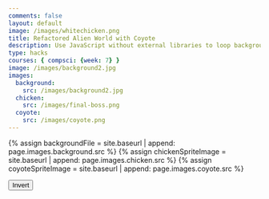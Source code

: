 ```yaml
---
comments: false
layout: default
image: /images/whitechicken.png
title: Refactored Alien World with Coyote
description: Use JavaScript without external libraries to loop background moving across screen. Depends on Background.js and GameObject.js.
type: hacks
courses: { compsci: {week: 7} }
image: /images/background2.jpg
images:
  background:
    src: /images/background2.jpg
  chicken:
    src: /images/final-boss.png
  coyote:
    src: /images/coyote.png
---
```

<!-- Liquid code, run by Jekyll, used to define location of asset(s) -->
{% assign backgroundFile = site.baseurl | append: page.images.background.src %}
{% assign chickenSpriteImage = site.baseurl | append: page.images.chicken.src %}
{% assign coyoteSpriteImage = site.baseurl | append: page.images.coyote.src %}

<style>
    #controls {
        position: relative;
        z-index: 2; /*Ensure the controls are on top*/
    }
</style>

<!-- Prepare DOM elements -->
<!-- Wrap both the dog canvas and controls in a container div -->
<div id="canvasContainer">
    <div id="controls"> <!-- Controls -->
        <!-- Background controls -->
        <button id="toggleCanvasEffect">Invert</button>
    </div>
</div>

<script type="module">
    import GameEnv from '{{site.baseurl}}/assets/js/alienWorld/GameEnv.js';
    import GameObject from '{{site.baseurl}}/assets/js/alienWorld/GameObject.js';
    import Background from '{{site.baseurl}}/assets/js/alienWorld/Background.js';
    import Character from '{{site.baseurl}}/assets/js/alienWorld/Character.js';
    import { initChicken } from '{{site.baseurl}}/assets/js/alienWorld/CharacterChicken.js';
    import { initCoyote } from '{{site.baseurl}}/assets/js/alienWorld/CharacterCoyote.js';

    // Create a function to load an image and return a Promise
    async function loadImage(src) {
        return new Promise((resolve, reject) => {
        const image = new Image();
        image.src = src;
        image.onload = () => resolve(image);
        image.onerror = reject;
        });
    }

    // Game loop
    function gameLoop() {
        for (var gameObj of GameObject.gameObjectArray){
            gameObj.update();
            gameObj.draw();
        }
        requestAnimationFrame(gameLoop);  // cycle game, aka recursion
    }

    // Window resize
    window.addEventListener('resize', function () {
        GameEnv.setGameEnv();  // Update GameEnv dimensions

        // Call the sizing method on all game objects
        for (var gameObj of GameObject.gameObjectArray){
            gameObj.size();
        }
    });

    // Toggle "canvas filter property" between alien and normal
    var isFilterEnabled = true;
    const defaultFilter = getComputedStyle(document.documentElement).getPropertyValue('--default-canvas-filter');
    toggleCanvasEffect.addEventListener("click", function () {
        for (var gameObj of GameObject.gameObjectArray){
            if (gameObj.invert && isFilterEnabled) {  // toggle off
                gameObj.canvas.style.filter = "none";  // remove filter
            } else if (gameObj.invert) { // toggle on
                gameObj.canvas.style.filter = defaultFilter;  // remove filter
            } else {
                gameObj.canvas.style.filter = "none";  // remove filter
            }
        }
        isFilterEnabled = !isFilterEnabled;  // switch boolean value
    });
  
    // Setup and store Game Objects
    async function setupGame() {
        try {
            // Open image files for Game Objects
            const [backgroundImg, chickenImg, coyoteImg] = await Promise.all([
                loadImage('{{backgroundFile}}'),
                loadImage('{{chickenSpriteImage}}'),
                loadImage('{{coyoteSpriteImage}}'),
            ]);

            // Setup Globals
            GameEnv.gameSpeed = 2;
            GameEnv.gravity = 3;

            // Prepare HTML with Background Canvas
            const backgroundCanvas = document.createElement("canvas");
            backgroundCanvas.id = "background";
            document.querySelector("#canvasContainer").appendChild(backgroundCanvas);
            // Background object
            const backgroundSpeedRatio = 0
            new Background(backgroundCanvas, backgroundImg, backgroundSpeedRatio);  // Background Class calls GameObject Array which stores the instance

            // Prepare HTML with Chicken Canvas
            const chickenCanvas = document.createElement("canvas");
            chickenCanvas.id = "characters";
            document.querySelector("#canvasContainer").appendChild(chickenCanvas);
            // Chicken object
            const chickenSpeedRatio = 0
            initChicken(chickenCanvas, chickenImg, chickenSpeedRatio);

            // Prepare HTML with many Coyotes
            for (var i = 0; i < 10; i++) {
                const coyoteCanvas = document.createElement("canvas");
                coyoteCanvas.id = "characters";
                document.querySelector("#canvasContainer").appendChild(coyoteCanvas);
                // Coyote object
                const coyoteSpeedRatio = 0
                initCoyote(coyoteCanvas, coyoteImg, coyoteSpeedRatio);
            }

        // Trap errors on failed image loads
        } catch (error) {
            console.error('Failed to load one or more images:', error);
        }
    }
  
    // Call and wait for Game Objects to be ready
    await setupGame();

    // Trigger a resize at start up
    window.dispatchEvent(new Event('resize'));
    toggleCanvasEffect.dispatchEvent(new Event('click'));

    // Start the game
    gameLoop();

</script>
